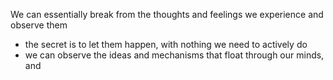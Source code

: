 
We can essentially break from the thoughts and feelings we experience and observe them
- the secret is to let them happen, with nothing we need to actively do
- we can observe the ideas and mechanisms that float through our minds, and 